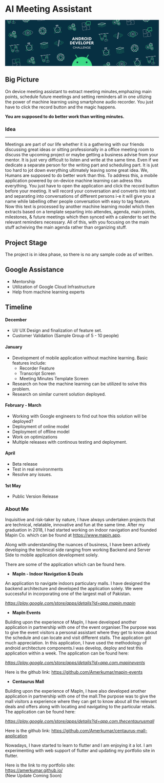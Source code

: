 # AI Meeting Assistant

<img src="./adc-cover.gif">

## Big Picture

On device meeting assistant to extract meeting minutes,emphazing main points, schedule future meetings and setting reminders all in one utlizing the power of  machine learning using smartphone audio recorder. You just have to click the record button and the magic happens. 

**You are supposed to do better work than writing minutes.**

### Idea 
---

Meetings are part of our life whether it is a gathering with our friends discussing great ideas or sitting professionally in a office meeting room to discuss the upcoming project or maybe getting a business advise from your mentor. It is just very difficult to listen and write at the same time. Even if we dedicate a separate person for the writing part and scheduling part. It is just too hard to jot down everything ultimately leaving some great idea. We, Humans are supposed to do better work than this. To address this, a mobile application powered by on-device machine learning can adress this everything. You just have to open the application and click the record button before your meeting. It will record your conversation and converts into text and separating into conversations of different persons i-e it will give you a name while labelling other people conversation with easy to tag feature. Now this text is processed by another machine learning model which then extracts based on a template separting into attendes, agenda, main points, milestones, & future meetings which then synced with a calender to set the relevant reminders necessary. All of this, with you focusing on the main stuff acheiving the main agenda rather than organizing stuff.

<!---
Tell us how you plan on bringing it to life. 
Describe where your project is, how you could use Google’s help in the endeavor, and how you plan on using On-Device ML technology to bring the concept to life. The best submissions have a great idea combined with a concrete path of where you plan on going, which should include: 
(1) any potential sample code you’ve already written, 
(2) a list of the ways you could use Google’s help, 
(3) as well as the timeline on how you plan on bringing it to life by May 1, 2020. 
-->
## Project Stage

The project is in idea phase, so there is no any sample code as of written.

## Google Assistance
- Mentorship
- Utilization of Google Cloud Infrastructure
- Help from machine learning experts

## Timeline
#### December 
- UI/ UX Design and finalization of feature set. 
- Customer Validation (Sample Group of 5 - 10 people)

#### January
- Development of mobile application without machine learning. Basic features include:
  - Recorder Feature
  - Transcript Screen
  - Meeting Minutes Template Screen
- Research on how the machine learning can be utilized to solve this problem.
- Research on similar current solution deployed.

#### February - March
- Working with Google engineers to find out how this solution will be deployed?
- Deployment of online model
- Deployment of offline model
- Work on optimizations
- Multiple releases with continous testing and deployment.  

#### April 
- Beta release 
- Test in real environments
- Resolve any issues.

#### 1st May
- Public Version Release


<!--- 
Tell us about you. 
 A great idea is just one part of the equation; we also want to learn a bit more about you. Share with us some of your other projects so we can get an idea of how we can assist you with your project. 
--->

### About Me

Inquisitive and risk-taker by nature, I have always undertaken projects that are technical, relatable, innovative and fun at the same time. After my graduation in 2018, I had started working on indoor navigation and founded Mapin Co. which can be found at https://www.mapin.app.

Along with understanding the nuances of business, I have been actively developing the technical side ranging from working Backend and Server Side to mobile application development solely.

There are some of the application which can be found here.

- **MapIn - Indoor Navigation & Deals**

An application to navigate indoors particulary malls. I have designed the backend architecture and developed the application solely. We were successful in incorporating one of the largest mall of Pakistan. 

  *https://play.google.com/store/apps/details?id=app.mapin.mapin*

  
- **MapIn Events**

Building upon the experience of MapIn, I have developed another application in partnership with one of the event organiser.The purpose was to give the event visitors a personal assistant where they get to know about the schedule and can locate and visit different stalls. The application got much appreciation. In this application, I have used the methodology of android architecture components.I was develop, deploy and test this application within a week. The application can be found here: 

  *https://play.google.com/store/apps/details?id=app.com.mapinevents*

Here is the github link:
https://github.com/Amerkumar/mapin-events

- **Centaurus Mall**

Building upon the experience of MapIn, I have also developed another application in partnership with one of the mall.The purpose was to give the mall visitors a experience where they can get to know about all the relevant deals and offers along with locating and navigating to the particular retails. The application can be found here: 

  *https://play.google.com/store/apps/details?id=app.com.thecentaurusmall*


Here is the github link:
https://github.com/Amerkumar/centaurus-mall-application

Nowadays, I have started to learn to flutter and I am enjoying it a lot. I am experimenting with web support of flutter and updating my portfolio site in flutter. 

Here is the link to my portfolio site:<br>
https://amerkumar.github.io/ <br>
(New Update Coming Soon)
